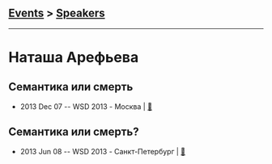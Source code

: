 ## [Events](../README.md) > [Speakers](../speakers.md)
---

# Наташа Арефьева

## Семантика или смерть
- 2013 Dec 07 -- WSD 2013 - Москва  | [:notebook:](https://wsd.events/2013/12/07/pres/semantic-or-death.pdf)  
## Семантика или смерть?
- 2013 Jun 08 -- WSD 2013 - Санкт-Петербург  | [:notebook:](https://wsd.events/2013/06/08/pres/semantics-or-death.pdf)  
